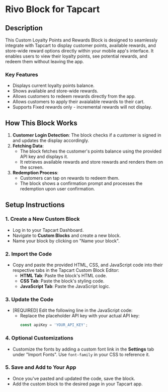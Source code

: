 # Rivo Block for Tapcart

## Description
This Custom Loyalty Points and Rewards Block is designed to seamlessly integrate with Tapcart to display customer points, available rewards, and store-wide reward options directly within your mobile app's interface. It enables users to view their loyalty points, see potential rewards, and redeem them without leaving the app.

### Key Features
- Displays current loyalty points balance.
- Shows available and store-wide rewards.
- Allows customers to redeem rewards directly from the app.
- Allows customers to apply their avaialable rewards to their cart.
- Supports Fixed rewards only - incremental rewards will not display.

## How This Block Works
1. **Customer Login Detection**: The block checks if a customer is signed in and updates the display accordingly.
2. **Fetching Data**:
   - The block fetches the customer's points balance using the provided API key and displays it.
   - It retrieves available rewards and store rewards and renders them on the screen.
3. **Redemption Process**:
   - Customers can tap on rewards to redeem them.
   - The block shows a confirmation prompt and processes the redemption upon user confirmation.

## Setup Instructions

### 1. Create a New Custom Block
- Log in to your Tapcart Dashboard.
- Navigate to **Custom Blocks** and create a new block.
- Name your block by clicking on "Name your block".

### 2. Import the Code
- Copy and paste the provided HTML, CSS, and JavaScript code into their respective tabs in the Tapcart Custom Block Editor:
  - **HTML Tab**: Paste the block's HTML code.
  - **CSS Tab**: Paste the block's styling code.
  - **JavaScript Tab**: Paste the JavaScript logic.

### 3. Update the Code
- [REQUIRED] Edit the following line in the JavaScript code:
  - Replace the placeholder API key with your actual API key:
    ```javascript
    const apiKey = 'YOUR_API_KEY';
    ```

### 4. Optional Customizations
- Customize the fonts by adding a custom font link in the **Settings** tab under "Import Fonts". Use `font-family` in your CSS to reference it.

### 5. Save and Add to Your App
- Once you've pasted and updated the code, save the block.
- Add the custom block to the desired page in your Tapcart app.


